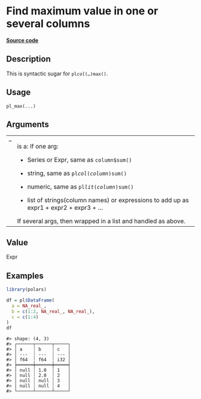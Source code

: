 
# Find maximum value in one or several columns

[**Source code**](https://github.com/pola-rs/r-polars/tree/3908b5beab9ec917b825bad8f9a820caad37cb4a/R/functions__lazy.R#L535)

## Description

This is syntactic sugar for <code>pl$col(…)$max()</code>.

## Usage

<pre><code class='language-R'>pl_max(...)
</code></pre>

## Arguments

<table>
<tr>
<td style="white-space: nowrap; font-family: monospace; vertical-align: top">
<code id="pl_max_:_...">…</code>
</td>
<td>

is a: If one arg:

<ul>
<li>

Series or Expr, same as <code>column$sum()</code>

</li>
<li>

string, same as <code>pl$col(column)$sum()</code>

</li>
<li>

numeric, same as <code>pl$lit(column)$sum()</code>

</li>
<li>

list of strings(column names) or expressions to add up as expr1 +
expr2 + expr3 + …

</li>
</ul>
If several args, then wrapped in a list and handled as above.
</td>
</tr>
</table>

## Value

Expr

## Examples

``` r
library(polars)

df = pl$DataFrame(
  a = NA_real_,
  b = c(1:2, NA_real_, NA_real_),
  c = c(1:4)
)
df
```

    #> shape: (4, 3)
    #> ┌──────┬──────┬─────┐
    #> │ a    ┆ b    ┆ c   │
    #> │ ---  ┆ ---  ┆ --- │
    #> │ f64  ┆ f64  ┆ i32 │
    #> ╞══════╪══════╪═════╡
    #> │ null ┆ 1.0  ┆ 1   │
    #> │ null ┆ 2.0  ┆ 2   │
    #> │ null ┆ null ┆ 3   │
    #> │ null ┆ null ┆ 4   │
    #> └──────┴──────┴─────┘
